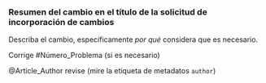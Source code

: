### <a name="summarize-the-change-in-the-pull-request-title"></a>Resumen del cambio en el título de la solicitud de incorporación de cambios

Describa el cambio, específicamente *por qué* considera que es necesario.

Corrige #Número_Problema (si es necesario)

@Article_Author revise (mire la etiqueta de metadatos `author`)